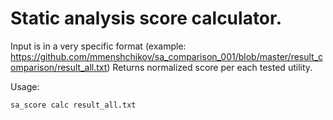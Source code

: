 # Static analysis score calculator.
Input is in a very specific format (example: https://github.com/mmenshchikov/sa_comparison_001/blob/master/result_comparison/result_all.txt)
Returns normalized score per each tested utility.

Usage:
```
sa_score calc result_all.txt
```
